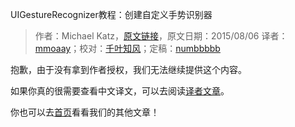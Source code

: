 UIGestureRecognizer教程：创建自定义手势识别器

> 作者：Michael Katz，[原文链接](http://www.raywenderlich.com/104744/uigesturerecognizer-tutorial-creating-custom-recognizers)，原文日期：2015/08/06
> 译者：[mmoaay](http://blog.csdn.net/mmoaay)；校对：[千叶知风](http://weibo.com/xiaoxxiao)；定稿：[numbbbbb](https://github.com/numbbbbb)

抱歉，由于没有拿到作者授权，我们无法继续提供这个内容。

如果你真的很需要查看中文译文，可以去阅读[译者文章](http://blog.csdn.net/mmoaay/article/details/47355709)。

你也可以去[首页](http://swift.gg)看看我们的其他文章！